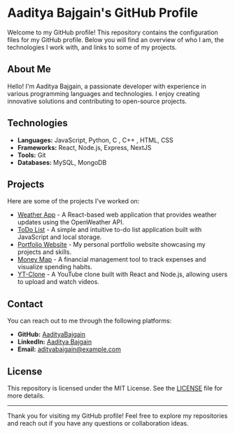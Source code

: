 # Aaditya Bajgain's GitHub Profile

Welcome to my GitHub profile! This repository contains the configuration files for my GitHub profile. Below you will find an overview of who I am, the technologies I work with, and links to some of my projects.

## About Me

Hello! I'm Aaditya Bajgain, a passionate developer with experience in various programming languages and technologies. I enjoy creating innovative solutions and contributing to open-source projects.

## Technologies

- **Languages:** JavaScript, Python, C , C++ , HTML, CSS
- **Frameworks:** React, Node.js, Express, NextJS
- **Tools:** Git
- **Databases:** MySQL, MongoDB

## Projects

Here are some of the projects I've worked on:

- [Weather App](https://github.com/AadityaBajgain/weather-app) - A React-based web application that provides weather updates using the OpenWeather API.
- [ToDo List](https://github.com/AadityaBajgain/todo-list) - A simple and intuitive to-do list application built with JavaScript and local storage.
- [Portfolio Website](https://github.com/AadityaBajgain/portfolio-website) - My personal portfolio website showcasing my projects and skills.
- [Money Map](https://github.com/AadityaBajgain/money-map) - A financial management tool to track expenses and visualize spending habits.
- [YT-Clone](https://github.com/AadityaBajgain/yt-clone) - A YouTube clone built with React and Node.js, allowing users to upload and watch videos.

## Contact

You can reach out to me through the following platforms:

- **GitHub:** [AadityaBajgain](https://github.com/AadityaBajgain)
- **LinkedIn:** [Aaditya Bajgain](https://www.linkedin.com/in/aadityabajgain/)
- **Email:** adityabajgain@example.com

## License

This repository is licensed under the MIT License. See the [LICENSE](LICENSE) file for more details.

---

Thank you for visiting my GitHub profile! Feel free to explore my repositories and reach out if you have any questions or collaboration ideas.
